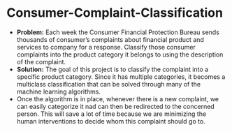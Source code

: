 # Consumer-Complaint-Classification

- **Problem:** Each week the Consumer Financial Protection Bureau sends thousands of consumer’s complaints about financial product and services to company for a response. Classify those consumer complaints into the product category it belongs to using the description of the complaint.
- **Solution:** The goal of this project is to classify the complaint into a specific product category. Since it has multiple categories, it becomes a multiclass classification that can be solved through many of the machine learning algorithms. 
- Once the algorithm is in place, whenever there is a new complaint, we can easily categorize it nad can then be redirected to the concerned person. This will save a lot of time because we are minimizing the human interventions to decide whom this complaint should go to.
